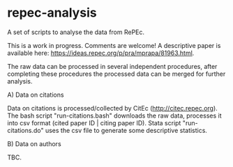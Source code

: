 # repec-analysis
A set of scripts to analyse the data from RePEc.

This is a work in progress. Comments are welcome! A descriptive paper is available here: https://ideas.repec.org/p/pra/mprapa/81963.html.

The raw data can be processed in several independent procedures, after completing these procedures the processed data can be merged for further analysis.

A) Data on citations

Data on citations is processed/collected by CitEc (http://citec.repec.org). The bash script "run-citations.bash" downloads the raw data, processes it into csv format (cited paper ID | citing paper ID). Stata script "run-citations.do" uses the csv file to generate some descriptive statistics.

B) Data on authors

TBC.


